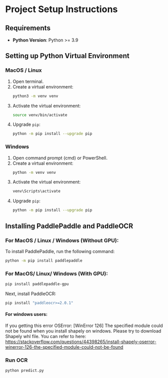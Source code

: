 # Project Setup Instructions

## Requirements
- **Python Version**: Python >= 3.9

## Setting up Python Virtual Environment

### MacOS / Linux
1. Open terminal.
2. Create a virtual environment:
    ```bash
    python3 -m venv venv
    ```
3. Activate the virtual environment:
    ```bash
    source venv/bin/activate
    ```
4. Upgrade `pip`:
    ```bash
    python -m pip install --upgrade pip
    ```

### Windows
1. Open command prompt (cmd) or PowerShell.
2. Create a virtual environment:
    ```bash
    python -m venv venv
    ```
3. Activate the virtual environment:
    ```bash
    venv\Scripts\activate
    ```
4. Upgrade `pip`:
    ```bash
    python -m pip install --upgrade pip
    ```

## Installing PaddlePaddle and PaddleOCR

### For MacOS / Linux / Windows (Without GPU):
To install PaddlePaddle, run the following command:
```bash
python -m pip install paddlepaddle
```

### For MacOS/ Linux/ Windows (With GPU):
```bash
pip install paddlepaddle-gpu
```

Next, install PaddleOCR:
```bash
pip install "paddleocr>=2.0.1"
```
#### For windows users: 
If you getting this error OSError: [WinError 126] The specified module could not be found when you install shapely on windows. Please try to download Shapely whl file. You can refer to here: https://stackoverflow.com/questions/44398265/install-shapely-oserror-winerror-126-the-specified-module-could-not-be-found

### Run OCR
```bash
python predict.py
```